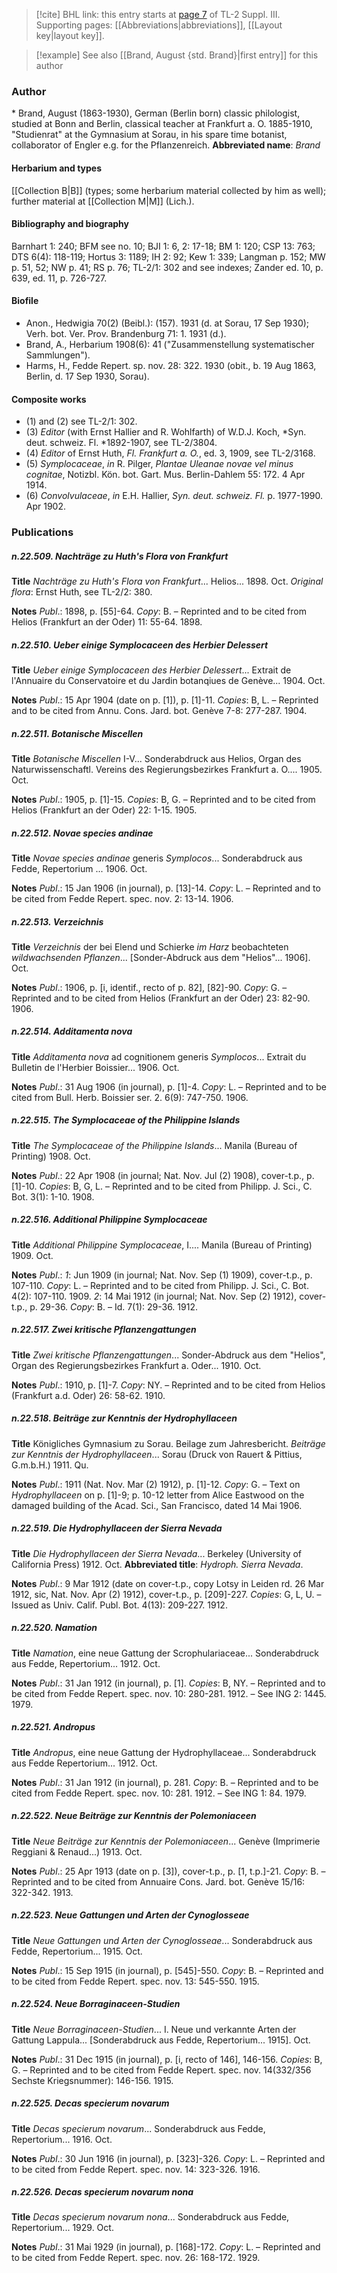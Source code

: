 > [!cite] BHL link: this entry starts at [page 7](https://www.biodiversitylibrary.org/page/33266314) of TL-2 Suppl. III.
> Supporting pages: [[Abbreviations|abbreviations]], [[Layout key|layout key]].

> [!example] See also [[Brand, August {std. Brand}|first entry]] for this author

### Author

\* Brand, August (1863-1930), German (Berlin born) classic philologist, studied at Bonn and Berlin, classical teacher at Frankfurt a. O. 1885-1910, "Studienrat" at the Gymnasium at Sorau, in his spare time botanist, collaborator of Engler e.g. for the Pflanzenreich. 
**Abbreviated name**: *Brand*

#### Herbarium and types

[[Collection B|B]] (types; some herbarium material collected by him as well); further material at [[Collection M|M]] (Lich.).

#### Bibliography and biography

Barnhart 1: 240; BFM see no. 10; BJI 1: 6, 2: 17-18; BM 1: 120; CSP 13: 763; DTS 6(4): 118-119; Hortus 3: 1189; IH 2: 92; Kew 1: 339; Langman p. 152; MW p. 51, 52; NW p. 41; RS p. 76; TL-2/1: 302 and see indexes; Zander ed. 10, p. 639, ed. 11, p. 726-727.

#### Biofile

- Anon., Hedwigia 70(2) (Beibl.): (157). 1931 (d. at Sorau, 17 Sep 1930); Verh. bot. Ver. Prov. Brandenburg 71: 1. 1931 (d.).
- Brand, A., Herbarium 1908(6): 41 ("Zusammenstellung systematischer Sammlungen").
- Harms, H., Fedde Repert. sp. nov. 28: 322. 1930 (obit., b. 19 Aug 1863, Berlin, d. 17 Sep 1930, Sorau).

#### Composite works

- (1) and (2) see TL-2/1: 302.
- (3) *Editor* (with Ernst Hallier and R. Wohlfarth) of W.D.J. Koch, *Syn. deut. schweiz. Fl. *1892-1907, see TL-2/3804.
- (4) *Editor* of Ernst Huth, *Fl. Frankfurt a. O.*, ed. 3, 1909, see TL-2/3168.
- (5) *Symplocaceae*, *in* R. Pilger, *Plantae Uleanae novae vel minus cognitae*, Notizbl. Kön. bot. Gart. Mus. Berlin-Dahlem 55: 172. 4 Apr 1914.
- (6) *Convolvulaceae*, *in* E.H. Hallier, *Syn. deut. schweiz. Fl.* p. 1977-1990. Apr 1902.

### Publications

##### n.22.509. Nachträge zu Huth's Flora von Frankfurt

**Title**
*Nachträge zu Huth's Flora von Frankfurt*... Helios... 1898. Oct. *Original flora*: Ernst Huth, see TL-2/2: 380.

**Notes**
*Publ*.: 1898, p. \[55\]-64. *Copy*: B. – Reprinted and to be cited from Helios (Frankfurt an der Oder) 11: 55-64. 1898.

##### n.22.510. Ueber einige Symplocaceen des Herbier Delessert

**Title**
*Ueber einige Symplocaceen des Herbier Delessert*... Extrait de l'Annuaire du Conservatoire et du Jardin botanqiues de Genève... 1904. Oct.

**Notes**
*Publ*.: 15 Apr 1904 (date on p. \[1\]), p. \[1\]-11. *Copies*: B, L. – Reprinted and to be cited from Annu. Cons. Jard. bot. Genève 7-8: 277-287. 1904.

##### n.22.511. Botanische Miscellen

**Title**
*Botanische Miscellen* I-V... Sonderabdruck aus Helios, Organ des Naturwissenschaftl. Vereins des Regierungsbezirkes Frankfurt a. O.... 1905. Oct.

**Notes**
*Publ*.: 1905, p. \[1\]-15. *Copies*: B, G. – Reprinted and to be cited from Helios (Frankfurt an der Oder) 22: 1-15. 1905.

##### n.22.512. Novae species andinae

**Title**
*Novae species andinae* generis *Symplocos*... Sonderabdruck aus Fedde, Repertorium ... 1906. Oct.

**Notes**
*Publ*.: 15 Jan 1906 (in journal), p. \[13\]-14. *Copy*: L. – Reprinted and to be cited from Fedde Repert. spec. nov. 2: 13-14. 1906.

##### n.22.513. Verzeichnis

**Title**
*Verzeichnis* der bei Elend und Schierke *im Harz* beobachteten *wildwachsenden Pflanzen*... \[Sonder-Abdruck aus dem "Helios"... 1906\]. Oct.

**Notes**
*Publ*.: 1906, p. \[i, identif., recto of p. 82\], \[82\]-90. *Copy*: G. – Reprinted and to be cited from Helios (Frankfurt an der Oder) 23: 82-90. 1906.

##### n.22.514. Additamenta nova

**Title**
*Additamenta nova* ad cognitionem generis *Symplocos*... Extrait du Bulletin de l'Herbier Boissier... 1906. Oct.

**Notes**
*Publ*.: 31 Aug 1906 (in journal), p. \[1\]-4. *Copy*: L. – Reprinted and to be cited from Bull. Herb. Boissier ser. 2. 6(9): 747-750. 1906.

##### n.22.515. The Symplocaceae of the Philippine Islands

**Title**
*The Symplocaceae of the Philippine Islands*... Manila (Bureau of Printing) 1908. Oct.

**Notes**
*Publ*.: 22 Apr 1908 (in journal; Nat. Nov. Jul (2) 1908), cover-t.p., p. \[1\]-10. *Copies*: B, G, L. – Reprinted and to be cited from Philipp. J. Sci., C. Bot. 3(1): 1-10. 1908.

##### n.22.516. Additional Philippine Symplocaceae

**Title**
*Additional Philippine Symplocaceae*, I.... Manila (Bureau of Printing) 1909. Oct.

**Notes**
*Publ*.: *1*: Jun 1909 (in journal; Nat. Nov. Sep (1) 1909), cover-t.p., p. 107-110. *Copy*: L. – Reprinted and to be cited from Philipp. J. Sci., C. Bot. 4(2): 107-110. 1909.
*2*: 14 Mai 1912 (in journal; Nat. Nov. Sep (2) 1912), cover-t.p., p. 29-36. *Copy*: B. – Id. 7(1): 29-36. 1912.

##### n.22.517. Zwei kritische Pflanzengattungen

**Title**
*Zwei kritische Pflanzengattungen*... Sonder-Abdruck aus dem "Helios", Organ des Regierungsbezirkes Frankfurt a. Oder... 1910. Oct.

**Notes**
*Publ*.: 1910, p. \[1\]-7. *Copy*: NY. – Reprinted and to be cited from Helios (Frankfurt a.d. Oder) 26: 58-62. 1910.

##### n.22.518. Beiträge zur Kenntnis der Hydrophyllaceen

**Title**
Königliches Gymnasium zu Sorau. Beilage zum Jahresbericht. *Beiträge zur Kenntnis der Hydrophyllaceen*... Sorau (Druck von Rauert & Pittius, G.m.b.H.) 1911. Qu.

**Notes**
*Publ*.: 1911 (Nat. Nov. Mar (2) 1912), p. \[1\]-12. *Copy*: G. – Text on *Hydrophyllaceen* on p. \[1\]-9; p. 10-12 letter from Alice Eastwood on the damaged building of the Acad. Sci., San Francisco, dated 14 Mai 1906.

##### n.22.519. Die Hydrophyllaceen der Sierra Nevada

**Title**
*Die Hydrophyllaceen der Sierra Nevada*... Berkeley (University of California Press) 1912. Oct.
**Abbreviated title**: *Hydroph. Sierra Nevada*.

**Notes**
*Publ*.: 9 Mar 1912 (date on cover-t.p., copy Lotsy in Leiden rd. 26 Mar 1912, sic, Nat. Nov. Apr (2) 1912), cover-t.p., p. \[209\]-227. *Copies*: G, L, U. – Issued as Univ. Calif. Publ. Bot. 4(13): 209-227. 1912.

##### n.22.520. Namation

**Title**
*Namation*, eine neue Gattung der Scrophulariaceae... Sonderabdruck aus Fedde, Repertorium... 1912. Oct.

**Notes**
*Publ*.: 31 Jan 1912 (in journal), p. \[1\]. *Copies*: B, NY. – Reprinted and to be cited from Fedde Repert. spec. nov. 10: 280-281. 1912. – See ING 2: 1445. 1979.

##### n.22.521. Andropus

**Title**
*Andropus*, eine neue Gattung der Hydrophyllaceae... Sonderabdruck aus Fedde Repertorium... 1912. Oct.

**Notes**
*Publ*.: 31 Jan 1912 (in journal), p. 281. *Copy*: B. – Reprinted and to be cited from Fedde Repert. spec. nov. 10: 281. 1912. – See ING 1: 84. 1979.

##### n.22.522. Neue Beiträge zur Kenntnis der Polemoniaceen

**Title**
*Neue Beiträge zur Kenntnis der Polemoniaceen*... Genève (Imprimerie Reggiani & Renaud...) 1913. Oct.

**Notes**
*Publ*.: 25 Apr 1913 (date on p. \[3\]), cover-t.p., p. \[1, t.p.\]-21. *Copy*: B. – Reprinted and to be cited from Annuaire Cons. Jard. bot. Genève 15/16: 322-342. 1913.

##### n.22.523. Neue Gattungen und Arten der Cynoglosseae

**Title**
*Neue Gattungen und Arten der Cynoglosseae*... Sonderabdruck aus Fedde, Repertorium... 1915. Oct.

**Notes**
*Publ*.: 15 Sep 1915 (in journal), p. \[545\]-550. *Copy*: B. – Reprinted and to be cited from Fedde Repert. spec. nov. 13: 545-550. 1915.

##### n.22.524. Neue Borraginaceen-Studien

**Title**
*Neue Borraginaceen-Studien*... I. Neue und verkannte Arten der Gattung Lappula... \[Sonderabdruck aus Fedde, Repertorium... 1915\]. Oct.

**Notes**
*Publ*.: 31 Dec 1915 (in journal), p. \[i, recto of 146\], 146-156. *Copies*: B, G. – Reprinted and to be cited from Fedde Repert. spec. nov. 14(332/356 Sechste Kriegsnummer): 146-156. 1915.

##### n.22.525. Decas specierum novarum

**Title**
*Decas specierum novarum*... Sonderabdruck aus Fedde, Repertorium... 1916. Oct.

**Notes**
*Publ*.: 30 Jun 1916 (in journal), p. \[323\]-326. *Copy*: L. – Reprinted and to be cited from Fedde Repert. spec. nov. 14: 323-326. 1916.

##### n.22.526. Decas specierum novarum nona

**Title**
*Decas specierum novarum nona*... Sonderabdruck aus Fedde, Repertorium... 1929. Oct.

**Notes**
*Publ*.: 31 Mai 1929 (in journal), p. \[168\]-172. *Copy*: L. – Reprinted and to be cited from Fedde Repert. spec. nov. 26: 168-172. 1929.

